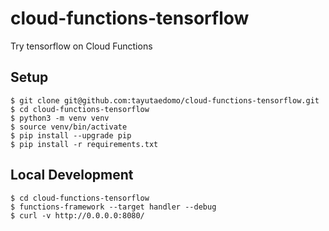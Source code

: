 # cloud-functions-tensorflow
Try tensorflow on Cloud Functions


## Setup
```
$ git clone git@github.com:tayutaedomo/cloud-functions-tensorflow.git
$ cd cloud-functions-tensorflow
$ python3 -m venv venv
$ source venv/bin/activate
$ pip install --upgrade pip
$ pip install -r requirements.txt
```


## Local Development
```
$ cd cloud-functions-tensorflow
$ functions-framework --target handler --debug
$ curl -v http://0.0.0.0:8080/
```

